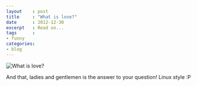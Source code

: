 ```yaml
---
layout    : post
title     : "What is love?"
date      : 2012-12-30
excerpt   : Read on...
tags      :
- funny
categories:
- blog
---
```

![What is love?](/img/what-is-love.png)

And that, ladies and gentlemen is the answer to your question! Linux style :P

